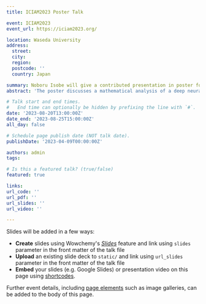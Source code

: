 ```yaml
---
title: ICIAM2023 Poster Talk

event: ICIAM2023
event_url: https://iciam2023.org/

location: Waseda University
address:
  street: 
  city: 
  region: 
  postcode: ''
  country: Japan

summary: Noboru Isobe will give a contributed presentation in poster format.
abstract: 'The poster discusses a mathematical analysis of a deep neural network model called ODE-Net, where learning is formulated as an optimal control problem. The existence of an optimizer for this problem needs to be assumed to justify the learning, but few studies have analyzed this in detail. We proves the existence of an optimizer when a neural network, which describes a vector field of ODE-Net, is linear with respect to learnable parameters.'

# Talk start and end times.
#   End time can optionally be hidden by prefixing the line with `#`.
date: '2023-08-20T13:00:00Z'
date_end: '2023-08-25T15:00:00Z'
all_day: false

# Schedule page publish date (NOT talk date).
publishDate: '2023-04-09T00:00:00Z'

authors: admin
tags: 

# Is this a featured talk? (true/false)
featured: true

links:
url_code: ''
url_pdf: ''
url_slides: ''
url_video: ''

---
```


Slides will be added in a few ways:

- **Create** slides using Wowchemy's [_Slides_](https://wowchemy.com/docs/managing-content/#create-slides) feature and link using `slides` parameter in the front matter of the talk file
- **Upload** an existing slide deck to `static/` and link using `url_slides` parameter in the front matter of the talk file
- **Embed** your slides (e.g. Google Slides) or presentation video on this page using [shortcodes](https://wowchemy.com/docs/writing-markdown-latex/).

Further event details, including [page elements](https://wowchemy.com/docs/writing-markdown-latex/) such as image galleries, can be added to the body of this page.
